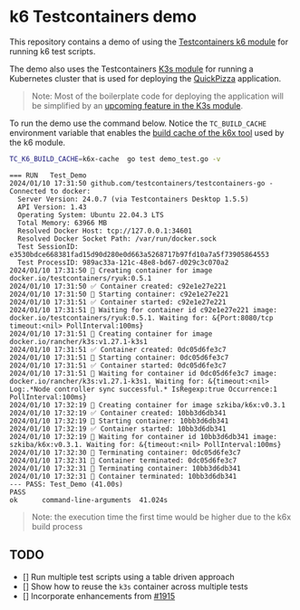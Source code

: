 # k6 Testcontainers demo

This repository contains a demo of using the [Testcontainers k6 module](https://golang.testcontainers.org/modules/k6/) for running k6 test scripts.

The demo also uses the Testcontainers [K3s module](https://golang.testcontainers.org/modules/k3s/) for running a Kubernetes cluster that is used for deploying the [QuickPizza](https://github.com/grafana/quickpizza) application.

> Note: Most of the boilerplate code for deploying the application will be simplified by an [upcoming feature in the K3s module](https://github.com/testcontainers/testcontainers-go/issues/1915).


To run the demo use the command below. Notice the `TC_BUILD_CACHE` environment variable that enables the [build cache of the k6x tool](https://golang.testcontainers.org/modules/k6/#withcache) used by the k6 module.


```sh
TC_K6_BUILD_CACHE=k6x-cache  go test demo_test.go -v
```

```
=== RUN   Test_Demo
2024/01/10 17:31:50 github.com/testcontainers/testcontainers-go - Connected to docker: 
  Server Version: 24.0.7 (via Testcontainers Desktop 1.5.5)
  API Version: 1.43
  Operating System: Ubuntu 22.04.3 LTS
  Total Memory: 63966 MB
  Resolved Docker Host: tcp://127.0.0.1:34601
  Resolved Docker Socket Path: /var/run/docker.sock
  Test SessionID: e3530bdce668381fad15d90d280e0d663a5268717b97fd10a7a5f73905864553
  Test ProcessID: 989ac33a-121c-48e8-bd67-d029c3c070a2
2024/01/10 17:31:50 🐳 Creating container for image docker.io/testcontainers/ryuk:0.5.1
2024/01/10 17:31:50 ✅ Container created: c92e1e27e221
2024/01/10 17:31:50 🐳 Starting container: c92e1e27e221
2024/01/10 17:31:51 ✅ Container started: c92e1e27e221
2024/01/10 17:31:51 🚧 Waiting for container id c92e1e27e221 image: docker.io/testcontainers/ryuk:0.5.1. Waiting for: &{Port:8080/tcp timeout:<nil> PollInterval:100ms}
2024/01/10 17:31:51 🐳 Creating container for image docker.io/rancher/k3s:v1.27.1-k3s1
2024/01/10 17:31:51 ✅ Container created: 0dc05d6fe3c7
2024/01/10 17:31:51 🐳 Starting container: 0dc05d6fe3c7
2024/01/10 17:31:51 ✅ Container started: 0dc05d6fe3c7
2024/01/10 17:31:51 🚧 Waiting for container id 0dc05d6fe3c7 image: docker.io/rancher/k3s:v1.27.1-k3s1. Waiting for: &{timeout:<nil> Log:.*Node controller sync successful.* IsRegexp:true Occurrence:1 PollInterval:100ms}
2024/01/10 17:32:19 🐳 Creating container for image szkiba/k6x:v0.3.1
2024/01/10 17:32:19 ✅ Container created: 10bb3d6db341
2024/01/10 17:32:19 🐳 Starting container: 10bb3d6db341
2024/01/10 17:32:19 ✅ Container started: 10bb3d6db341
2024/01/10 17:32:19 🚧 Waiting for container id 10bb3d6db341 image: szkiba/k6x:v0.3.1. Waiting for: &{timeout:<nil> PollInterval:100ms}
2024/01/10 17:32:30 🐳 Terminating container: 0dc05d6fe3c7
2024/01/10 17:32:31 🚫 Container terminated: 0dc05d6fe3c7
2024/01/10 17:32:31 🐳 Terminating container: 10bb3d6db341
2024/01/10 17:32:31 🚫 Container terminated: 10bb3d6db341
--- PASS: Test_Demo (41.00s)
PASS
ok      command-line-arguments  41.024s
```

> Note: the execution time the first time would be higher due to the k6x build process


## TODO

- [] Run multiple test scripts using a table driven approach
- [] Show how to reuse the `k3s` container across multiple tests
- [] Incorporate enhancements from [#1915](https://github.com/testcontainers/testcontainers-go/issues/1915)